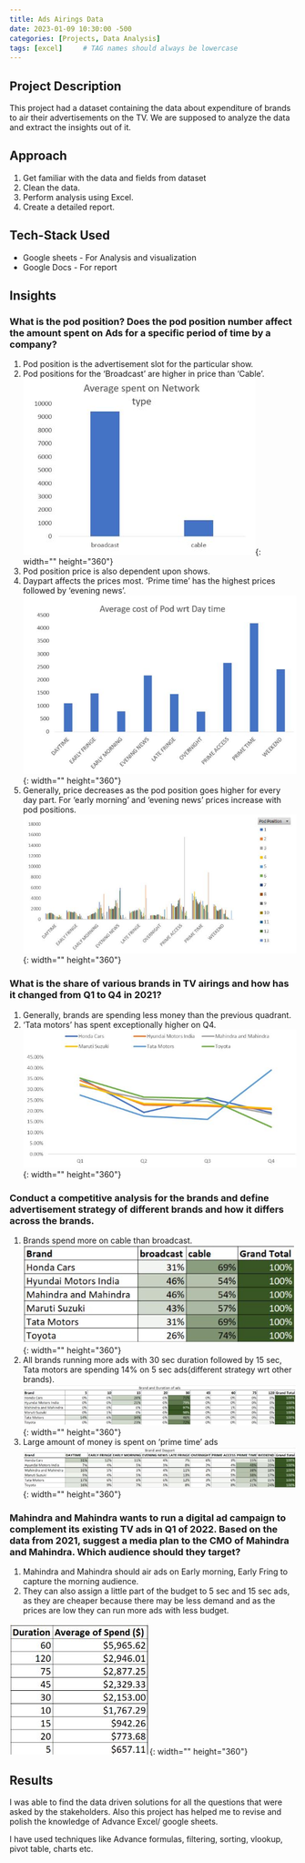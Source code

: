 ```yaml
---
title: Ads Airings Data
date: 2023-01-09 10:30:00 -500
categories: [Projects, Data Analysis]
tags: [excel]     # TAG names should always be lowercase
---
```


## Project Description
This project had a dataset containing the data about expenditure of brands to air their advertisements on the TV. We are supposed to analyze the data and extract the insights out of it.

## Approach
1. Get familiar with the data and fields from dataset
2. Clean the data.
3. Perform analysis using Excel. 
4. Create a detailed report.

## Tech-Stack Used
* Google sheets - For Analysis and visualization
* Google Docs - For report

## Insights
### What is the pod position? Does the pod position number affect the amount spent on Ads for a specific period of time by a company?
1. Pod position is the advertisement slot for the particular show.
2. Pod positions for the ‘Broadcast’ are higher in price than ‘Cable’.
![image1](/assets/img/AdsAirings/Capture(0).JPG){: width="" height="360"}
3. Pod position price is also dependent upon shows.
4. Daypart affects the prices most. ‘Prime time’ has the highest prices followed by ‘evening news’.![image1](/assets/img/AdsAirings/Capture(1).JPG){: width="" height="360"}
5. Generally, price decreases as the pod position goes higher for every day part. For ‘early morning’ and ‘evening news’ prices increase with pod positions.![image1](/assets/img/AdsAirings/Capture(2).JPG){: width="" height="360"}


### What is the share of various brands in TV airings and how has it changed from Q1 to Q4 in 2021?
1. Generally, brands are spending less money than the previous quadrant.
2. ‘Tata motors’ has spent exceptionally higher on Q4.![image1](/assets/img/AdsAirings/Capture(3).JPG){: width="" height="360"}

### Conduct a competitive analysis for the brands and define advertisement strategy of different brands and how it differs across the brands.
1. Brands spend more on cable than broadcast.![image1](/assets/img/AdsAirings/Capture(4).JPG){: width="" height="360"}
2. All brands running more ads with 30 sec duration followed by 15 sec, Tata motors are spending 14% on 5 sec ads(different strategy wrt other brands).![image1](/assets/img/AdsAirings/Capture(5).JPG){: width="" height="360"}
3. Large amount of money is spent on ‘prime time’ ads![image1](/assets/img/AdsAirings/Capture(6).JPG){: width="" height="360"}

### Mahindra and Mahindra wants to run a digital ad campaign to complement its existing TV ads in Q1 of 2022. Based on the data from 2021, suggest a media plan to the CMO of Mahindra and Mahindra. Which audience should they target?
1. Mahindra and Mahindra should air ads on Early morning, Early Fring to capture the morning audience.
2. They can also assign a little part of the budget to 5 sec and 15 sec ads, as they are cheaper because there may be less demand and as the prices are low they can run more ads with less budget.

![image1](/assets/img/AdsAirings/Capture(7).JPG){: width="" height="360"}

## Results
I was able to find the data driven solutions for all the questions that were asked by the stakeholders. Also this project has helped me to revise and polish the knowledge of Advance Excel/ google sheets.

I have used techniques like Advance formulas, filtering, sorting, vlookup, pivot table, charts etc.
